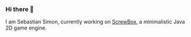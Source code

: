 ### Hi there 👋

I am Sebastian Simon, currently working on  [ScrewBox](https://github.com/srcimon/screwbox), a minimalistic Java 2D game engine.